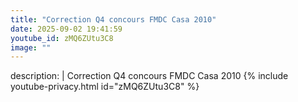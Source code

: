 ```yaml
---
title: "Correction Q4 concours FMDC Casa 2010"
date: 2025-09-02 19:41:59 
youtube_id: zMQ6ZUtu3C8
image: ""
---
```

description: |
  Correction Q4 concours FMDC Casa 2010
{% include youtube-privacy.html id="zMQ6ZUtu3C8" %}
